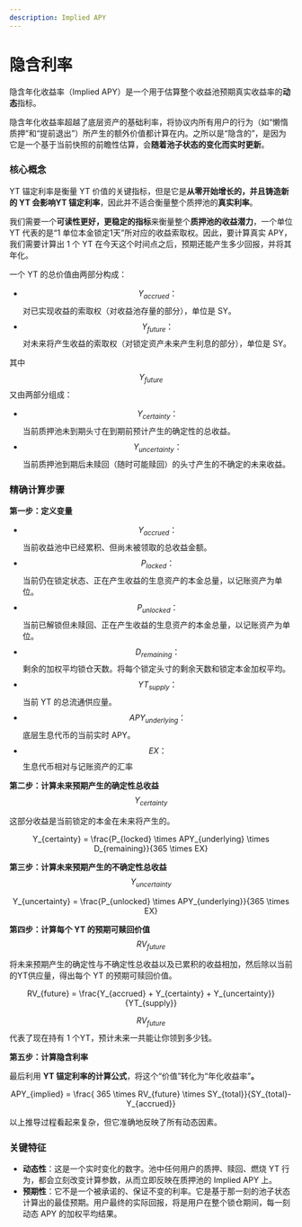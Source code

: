 ```yaml
---
description: Implied APY
---
```


# 隐含利率

隐含年化收益率（Implied APY）是一个用于估算整个收益池预期真实收益率的**动态**指标。

隐含年化收益率超越了底层资产的基础利率，将协议内所有用户的行为（如“懒惰质押”和“提前退出”）所产生的额外价值都计算在内。之所以是“隐含的”，是因为它是一个基于当前快照的前瞻性估算，会**随着池子状态的变化而实时更新**。

### **核心概念**

YT 锚定利率是衡量 YT 价值的关键指标，但是它是**从零开始增长的，并且铸造新的 YT 会影响YT 锚定利率**，因此并不适合衡量整个质押池的**真实利率**。

我们需要一个**可读性更好，更稳定的指标**来衡量整个**质押池的收益潜力**，一个单位 YT 代表的是“1 单位本金锁定1天”所对应的收益索取权。因此，要计算真实 APY，我们需要计算出 1 个 YT 在今天这个时间点之后，预期还能产生多少回报，并将其年化。

一个 YT 的总价值由两部分构成：

* $$Y_{accrued}：$$对已实现收益的索取权（对收益池存量的部分），单位是 SY。
* $$Y_{future}：$$对未来将产生收益的索取权（对锁定资产未来产生利息的部分），单位是 SY。

其中 $$Y_{future}$$ 又由两部分组成：

* $$Y_{certainty}：$$当前质押池未到期头寸在到期前预计产生的确定性的总收益。
* $$Y_{uncertainty}：$$当前质押池到期后未赎回（随时可能赎回）的头寸产生的不确定的未来收益。

### **精确计算步骤**

**第一步：定义变量**

* $$Y_{accrued}：$$当前收益池中已经累积、但尚未被领取的总收益金额。
* $$P_{locked}：$$当前仍在锁定状态、正在产生收益的生息资产的本金总量，以记账资产为单位。
* $$P_{unlocked}：$$当前已解锁但未赎回、正在产生收益的生息资产的本金总量，以记账资产为单位。
* $$D_{remaining}：$$剩余的加权平均锁仓天数。将每个锁定头寸的剩余天数和锁定本金加权平均。
* $$YT_{supply}：$$当前 YT 的总流通供应量。
* $$APY_{underlying}：$$底层生息代币的当前实时 APY。
* $$EX：$$生息代币相对与记账资产的汇率

**第二步：计算未来预期产生的确定性总收益** $$Y_{certainty}$$

这部分收益是当前锁定的本金在未来将产生的。

<p align="center"><span class="math">Y_{certainty} = \frac{P_{locked} \times APY_{underlying} \times D_{remaining}}{365 \times EX} </span></p>

**第三步：计算未来预期产生的不确定性总收益** $$Y_{uncertainty}$$

<p align="center"><span class="math">Y_{uncertainty} = \frac{P_{unlocked} \times APY_{underlying}}{365 \times EX} </span></p>

**第四步：计算每个 YT 的预期可赎回价值** $$RV_{future}$$

将未来预期产生的确定性与不确定性总收益以及已累积的收益相加，然后除以当前的YT供应量，得出每个 YT 的预期可赎回价值。

<p align="center"><span class="math">RV_{future} = \frac{Y_{accrued} + Y_{certainty} + Y_{uncertainty}}{YT_{supply}}</span></p>

$$RV_{future}$$ 代表了现在持有 1 个YT，预计未来一共能让你领到多少钱。

**第五步：计算隐含利率**

最后利用 **YT 锚定利率的计算公式**，将这个“价值”转化为“年化收益率”**。**

<p align="center"><span class="math">APY_{implied} = \frac{ 365 \times RV_{future} \times SY_{total}}{SY_{total}-Y_{accrued}} </span></p>

以上推导过程看起来复杂，但它准确地反映了所有动态因素。

### **关键特征**

* **动态性**：这是一个实时变化的数字。池中任何用户的质押、赎回、燃烧 YT 行为，都会立刻改变计算参数，从而立即反映在质押池的 Implied APY 上。
* **预期性**：它不是一个被承诺的、保证不变的利率。它是基于那一刻的池子状态计算出的最佳预期。用户最终的实际回报，将是用户在整个锁仓期间，每一刻动态 APY 的加权平均结果。
